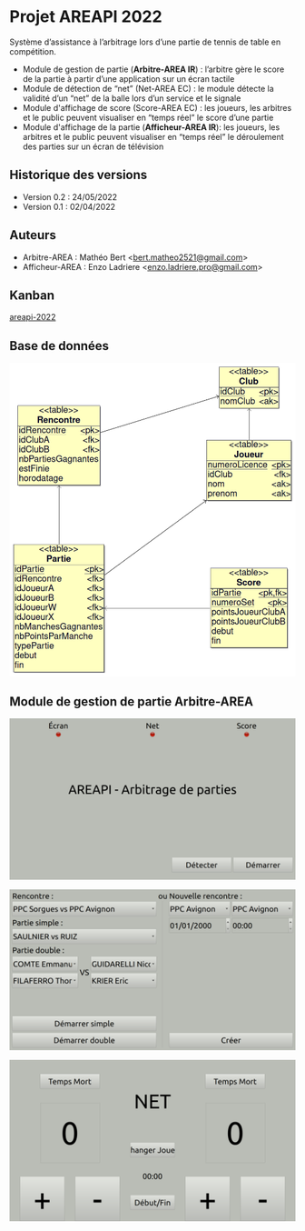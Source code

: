 # Projet AREAPI 2022

Système d’assistance à l’arbitrage lors d’une partie de tennis de table en compétition.

- Module de gestion de partie (**Arbitre-AREA IR**) ​: l’arbitre gère le score de la partie à partir d’une application sur un écran tactile
- Module de détection de “net” (Net-AREA EC) : le module détecte la validité d’un “net” de la balle lors d’un service et le signale
- Module d'affichage de score (Score-AREA EC) : les joueurs, les arbitres et le public peuvent visualiser en “temps réel” le score d’une partie
- Module d'affichage de la partie (**Afficheur-AREA IR**) ​: les joueurs, les arbitres et le public peuvent visualiser en “temps réel” le déroulement des parties sur un écran de télévision

## Historique des versions

- Version 0.2 : 24/05/2022
- Version 0.1 : 02/04/2022

## Auteurs

- Arbitre-AREA : Mathéo Bert <<bert.matheo2521@gmail.com>>
- Afficheur-AREA : Enzo Ladriere <<enzo.ladriere.pro@gmail.com>>

## Kanban

[areapi-2022](https://github.com/btssn-lasalle-84/areapi-2022/projects/1)

## Base de données

![](images/schema-bdd-areapi-v0.2.png)

## Module de gestion de partie Arbitre-AREA

![](images/areapi-arbitre-accueil.png)

![](images/areapi-arbitre-rencontre.png)

![](images/areapi-arbitre-partie.png)

